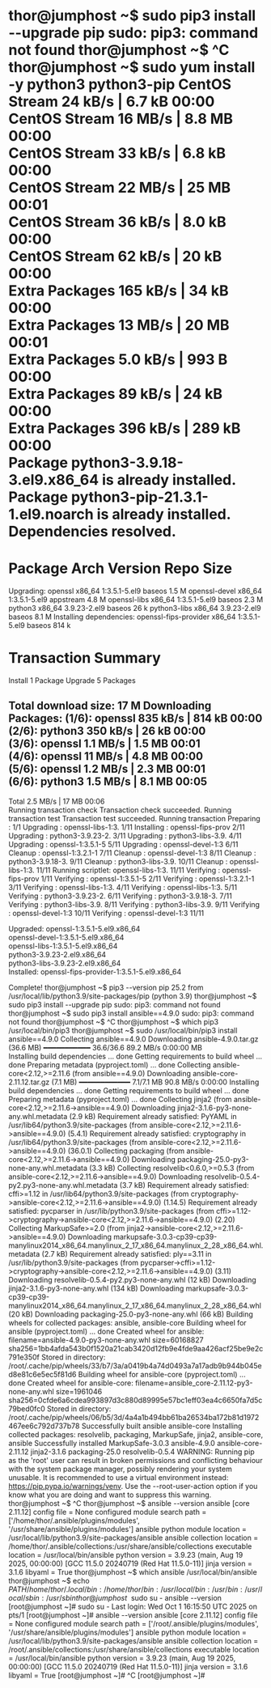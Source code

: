 thor@jumphost ~$ sudo pip3 install --upgrade pip
sudo: pip3: command not found
thor@jumphost ~$ ^C
thor@jumphost ~$ sudo yum install -y python3 python3-pip
CentOS Stream   24 kB/s | 6.7 kB     00:00    
CentOS Stream   16 MB/s | 8.8 MB     00:00    
CentOS Stream   33 kB/s | 6.8 kB     00:00    
CentOS Stream   22 MB/s |  25 MB     00:01    
CentOS Stream   36 kB/s | 8.0 kB     00:00    
CentOS Stream   62 kB/s |  20 kB     00:00    
Extra Packages 165 kB/s |  34 kB     00:00    
Extra Packages  13 MB/s |  20 MB     00:01    
Extra Packages 5.0 kB/s | 993  B     00:00    
Extra Packages  89 kB/s |  24 kB     00:00    
Extra Packages 396 kB/s | 289 kB     00:00    
Package python3-3.9.18-3.el9.x86_64 is already installed.
Package python3-pip-21.3.1-1.el9.noarch is already installed.
Dependencies resolved.
===============================================
 Package  Arch   Version       Repo       Size
===============================================
Upgrading:
 openssl  x86_64 1:3.5.1-5.el9 baseos    1.5 M
 openssl-devel
          x86_64 1:3.5.1-5.el9 appstream 4.8 M
 openssl-libs
          x86_64 1:3.5.1-5.el9 baseos    2.3 M
 python3  x86_64 3.9.23-2.el9  baseos     26 k
 python3-libs
          x86_64 3.9.23-2.el9  baseos    8.1 M
Installing dependencies:
 openssl-fips-provider
          x86_64 1:3.5.1-5.el9 baseos    814 k

Transaction Summary
===============================================
Install  1 Package
Upgrade  5 Packages

Total download size: 17 M
Downloading Packages:
(1/6): openssl 835 kB/s | 814 kB     00:00    
(2/6): python3 350 kB/s |  26 kB     00:00    
(3/6): openssl 1.1 MB/s | 1.5 MB     00:01    
(4/6): openssl  11 MB/s | 4.8 MB     00:00    
(5/6): openssl 1.2 MB/s | 2.3 MB     00:01    
(6/6): python3 1.5 MB/s | 8.1 MB     00:05    
-----------------------------------------------
Total          2.5 MB/s |  17 MB     00:06     
Running transaction check
Transaction check succeeded.
Running transaction test
Transaction test succeeded.
Running transaction
  Preparing        :                       1/1 
  Upgrading        : openssl-libs-1:3.    1/11 
  Installing       : openssl-fips-prov    2/11 
  Upgrading        : python3-3.9.23-2.    3/11 
  Upgrading        : python3-libs-3.9.    4/11 
  Upgrading        : openssl-1:3.5.1-5    5/11 
  Upgrading        : openssl-devel-1:3    6/11 
  Cleanup          : openssl-1:3.2.1-1    7/11 
  Cleanup          : openssl-devel-1:3    8/11 
  Cleanup          : python3-3.9.18-3.    9/11 
  Cleanup          : python3-libs-3.9.   10/11 
  Cleanup          : openssl-libs-1:3.   11/11 
  Running scriptlet: openssl-libs-1:3.   11/11 
  Verifying        : openssl-fips-prov    1/11 
  Verifying        : openssl-1:3.5.1-5    2/11 
  Verifying        : openssl-1:3.2.1-1    3/11 
  Verifying        : openssl-libs-1:3.    4/11 
  Verifying        : openssl-libs-1:3.    5/11 
  Verifying        : python3-3.9.23-2.    6/11 
  Verifying        : python3-3.9.18-3.    7/11 
  Verifying        : python3-libs-3.9.    8/11 
  Verifying        : python3-libs-3.9.    9/11 
  Verifying        : openssl-devel-1:3   10/11 
  Verifying        : openssl-devel-1:3   11/11 

Upgraded:
  openssl-1:3.5.1-5.el9.x86_64                 
  openssl-devel-1:3.5.1-5.el9.x86_64           
  openssl-libs-1:3.5.1-5.el9.x86_64            
  python3-3.9.23-2.el9.x86_64                  
  python3-libs-3.9.23-2.el9.x86_64             
Installed:
  openssl-fips-provider-1:3.5.1-5.el9.x86_64   

Complete!
thor@jumphost ~$ pip3 --version
pip 25.2 from /usr/local/lib/python3.9/site-packages/pip (python 3.9)
thor@jumphost ~$ sudo pip3 install --upgrade pip
sudo: pip3: command not found
thor@jumphost ~$ sudo pip3 install ansible==4.9.0
sudo: pip3: command not found
thor@jumphost ~$ ^C
thor@jumphost ~$ which pip3
/usr/local/bin/pip3
thor@jumphost ~$ sudo /usr/local/bin/pip3 install ansible==4.9.0
Collecting ansible==4.9.0
  Downloading ansible-4.9.0.tar.gz (36.6 MB)
     ━━━━━━━━━━━ 36.6/36.6   89.2 MB/s  0:00:00
                 MB                            
  Installing build dependencies ... done
  Getting requirements to build wheel ... done
  Preparing metadata (pyproject.toml) ... done
Collecting ansible-core<2.12,>=2.11.6 (from ansible==4.9.0)
  Downloading ansible-core-2.11.12.tar.gz (7.1 MB)
     ━━━━━━━━━━━━ 7.1/7.1 MB 90.8 MB/s  0:00:00
  Installing build dependencies ... done
  Getting requirements to build wheel ... done
  Preparing metadata (pyproject.toml) ... done
Collecting jinja2 (from ansible-core<2.12,>=2.11.6->ansible==4.9.0)
  Downloading jinja2-3.1.6-py3-none-any.whl.metadata (2.9 kB)
Requirement already satisfied: PyYAML in /usr/lib64/python3.9/site-packages (from ansible-core<2.12,>=2.11.6->ansible==4.9.0) (5.4.1)
Requirement already satisfied: cryptography in /usr/lib64/python3.9/site-packages (from ansible-core<2.12,>=2.11.6->ansible==4.9.0) (36.0.1)
Collecting packaging (from ansible-core<2.12,>=2.11.6->ansible==4.9.0)
  Downloading packaging-25.0-py3-none-any.whl.metadata (3.3 kB)
Collecting resolvelib<0.6.0,>=0.5.3 (from ansible-core<2.12,>=2.11.6->ansible==4.9.0)
  Downloading resolvelib-0.5.4-py2.py3-none-any.whl.metadata (3.7 kB)
Requirement already satisfied: cffi>=1.12 in /usr/lib64/python3.9/site-packages (from cryptography->ansible-core<2.12,>=2.11.6->ansible==4.9.0) (1.14.5)
Requirement already satisfied: pycparser in /usr/lib/python3.9/site-packages (from cffi>=1.12->cryptography->ansible-core<2.12,>=2.11.6->ansible==4.9.0) (2.20)
Collecting MarkupSafe>=2.0 (from jinja2->ansible-core<2.12,>=2.11.6->ansible==4.9.0)
  Downloading markupsafe-3.0.3-cp39-cp39-manylinux2014_x86_64.manylinux_2_17_x86_64.manylinux_2_28_x86_64.whl.metadata (2.7 kB)
Requirement already satisfied: ply==3.11 in /usr/lib/python3.9/site-packages (from pycparser->cffi>=1.12->cryptography->ansible-core<2.12,>=2.11.6->ansible==4.9.0) (3.11)
Downloading resolvelib-0.5.4-py2.py3-none-any.whl (12 kB)
Downloading jinja2-3.1.6-py3-none-any.whl (134 kB)
Downloading markupsafe-3.0.3-cp39-cp39-manylinux2014_x86_64.manylinux_2_17_x86_64.manylinux_2_28_x86_64.whl (20 kB)
Downloading packaging-25.0-py3-none-any.whl (66 kB)
Building wheels for collected packages: ansible, ansible-core
  Building wheel for ansible (pyproject.toml) ... done
  Created wheel for ansible: filename=ansible-4.9.0-py3-none-any.whl size=60168827 sha256=1bb4afda543b0f1520a21cab3420d12fb9e4fde9aa426acf25be9e2c791e350f
  Stored in directory: /root/.cache/pip/wheels/33/b7/3a/a0419b4a74d0493a7a17adb9b944b045ed8e81c6e5ec5f81d6
  Building wheel for ansible-core (pyproject.toml) ... done
  Created wheel for ansible-core: filename=ansible_core-2.11.12-py3-none-any.whl size=1961046 sha256=0cfde6a6cdea993897d3c880d89995e57bc1eff03ea4c6650fa7d5c79bed0fc0
  Stored in directory: /root/.cache/pip/wheels/06/b5/3d/4a4a1b494bb61ba26534ba172b81d1972467ee6c792d737b78
Successfully built ansible ansible-core
Installing collected packages: resolvelib, packaging, MarkupSafe, jinja2, ansible-core, ansible
Successfully installed MarkupSafe-3.0.3 ansible-4.9.0 ansible-core-2.11.12 jinja2-3.1.6 packaging-25.0 resolvelib-0.5.4
WARNING: Running pip as the 'root' user can result in broken permissions and conflicting behaviour with the system package manager, possibly rendering your system unusable. It is recommended to use a virtual environment instead: https://pip.pypa.io/warnings/venv. Use the --root-user-action option if you know what you are doing and want to suppress this warning.
thor@jumphost ~$ ^C
thor@jumphost ~$ ansible --version
ansible [core 2.11.12] 
  config file = None
  configured module search path = ['/home/thor/.ansible/plugins/modules', '/usr/share/ansible/plugins/modules']
  ansible python module location = /usr/local/lib/python3.9/site-packages/ansible
  ansible collection location = /home/thor/.ansible/collections:/usr/share/ansible/collections
  executable location = /usr/local/bin/ansible
  python version = 3.9.23 (main, Aug 19 2025, 00:00:00) [GCC 11.5.0 20240719 (Red Hat 11.5.0-11)]
  jinja version = 3.1.6
  libyaml = True
thor@jumphost ~$ which ansible
/usr/local/bin/ansible
thor@jumphost ~$ echo $PATH
/home/thor/.local/bin:/home/thor/bin:/usr/local/bin:/usr/bin:/usr/local/sbin:/usr/sbin
thor@jumphost ~$ sudo su -
ansible --version
[root@jumphost ~]# sudo su -
Last login: Wed Oct  1 16:15:50 UTC 2025 on pts/1
[root@jumphost ~]# ansible --version
ansible [core 2.11.12] 
  config file = None
  configured module search path = ['/root/.ansible/plugins/modules', '/usr/share/ansible/plugins/modules']
  ansible python module location = /usr/local/lib/python3.9/site-packages/ansible
  ansible collection location = /root/.ansible/collections:/usr/share/ansible/collections
  executable location = /usr/local/bin/ansible
  python version = 3.9.23 (main, Aug 19 2025, 00:00:00) [GCC 11.5.0 20240719 (Red Hat 11.5.0-11)]
  jinja version = 3.1.6
  libyaml = True
[root@jumphost ~]# ^C
[root@jumphost ~]# 